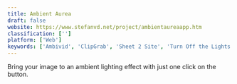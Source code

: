 ```yaml
---
title: Ambient Aurea
draft: false 
website: https://www.stefanvd.net/project/ambientaureaapp.htm
classification: ['']
platform: ['Web']
keywords: ['Ambivid', 'ClipGrab', 'Sheet 2 Site', 'Turn Off the Lights']
---
```

Bring your image to an ambient lighting effect with just one click on the button.
